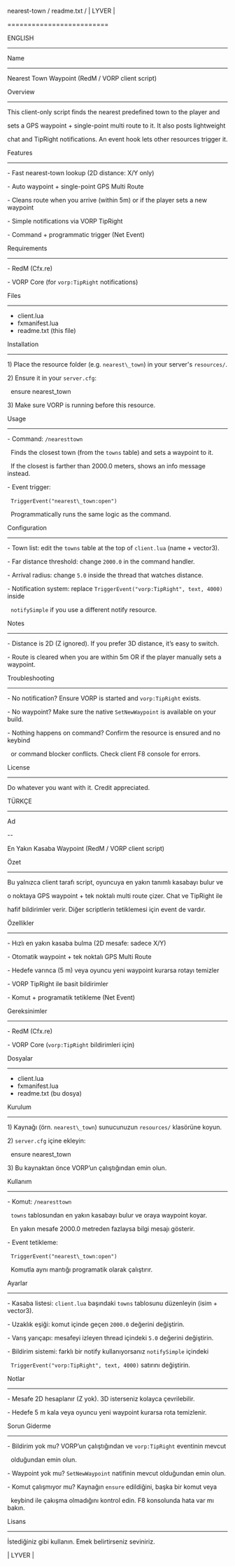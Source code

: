 nearest-town / readme.txt / | LYVER |

=========================



ENGLISH

-------



Name

----

Nearest Town Waypoint (RedM / VORP client script)



Overview

--------

This client-only script finds the nearest predefined town to the player and

sets a GPS waypoint + single-point multi route to it. It also posts lightweight

chat and TipRight notifications. An event hook lets other resources trigger it.



Features

--------

\- Fast nearest-town lookup (2D distance: X/Y only)

\- Auto waypoint + single-point GPS Multi Route

\- Cleans route when you arrive (within 5m) or if the player sets a new waypoint

\- Simple notifications via VORP TipRight

\- Command + programmatic trigger (Net Event)



Requirements

------------

\- RedM (Cfx.re)

\- VORP Core (for `vorp:TipRight` notifications)



Files

-----

* client.lua
* fxmanifest.lua  
* readme.txt  (this file)



Installation

------------

1\) Place the resource folder (e.g. `nearest\_town`) in your server's `resources/`.

2\) Ensure it in your `server.cfg`:

&nbsp;  ensure nearest\_town

3\) Make sure VORP is running before this resource.



Usage

-----

\- Command: `/nearesttown`

&nbsp; Finds the closest town (from the `towns` table) and sets a waypoint to it.

&nbsp; If the closest is farther than 2000.0 meters, shows an info message instead.



\- Event trigger:

&nbsp; `TriggerEvent("nearest\_town:open")`

&nbsp; Programmatically runs the same logic as the command.



Configuration

-------------

\- Town list: edit the `towns` table at the top of `client.lua` (name + vector3).

\- Far distance threshold: change `2000.0` in the command handler.

\- Arrival radius: change `5.0` inside the thread that watches distance.

\- Notification system: replace `TriggerEvent("vorp:TipRight", text, 4000)` inside

&nbsp; `notifySimple` if you use a different notify resource.



Notes

-----

\- Distance is 2D (Z ignored). If you prefer 3D distance, it’s easy to switch.

\- Route is cleared when you are within 5m OR if the player manually sets a waypoint.



Troubleshooting

---------------

\- No notification? Ensure VORP is started and `vorp:TipRight` exists.

\- No waypoint? Make sure the native `SetNewWaypoint` is available on your build.

\- Nothing happens on command? Confirm the resource is ensured and no keybind

&nbsp; or command blocker conflicts. Check client F8 console for errors.



License

-------

Do whatever you want with it. Credit appreciated.





TÜRKÇE

------



Ad

--

En Yakın Kasaba Waypoint (RedM / VORP client script)



Özet

----

Bu yalnızca client tarafı script, oyuncuya en yakın tanımlı kasabayı bulur ve

o noktaya GPS waypoint + tek noktalı multi route çizer. Chat ve TipRight ile

hafif bildirimler verir. Diğer scriptlerin tetiklemesi için event de vardır.



Özellikler

----------

\- Hızlı en yakın kasaba bulma (2D mesafe: sadece X/Y)

\- Otomatik waypoint + tek noktalı GPS Multi Route

\- Hedefe varınca (5 m) veya oyuncu yeni waypoint kurarsa rotayı temizler

\- VORP TipRight ile basit bildirimler

\- Komut + programatik tetikleme (Net Event)



Gereksinimler

-------------

\- RedM (Cfx.re)

\- VORP Core (`vorp:TipRight` bildirimleri için)



Dosyalar

--------

* client.lua  
* fxmanifest.lua
* readme.txt  (bu dosya)



Kurulum

-------

1\) Kaynağı (örn. `nearest\_town`) sunucunuzun `resources/` klasörüne koyun.

2\) `server.cfg` içine ekleyin:

&nbsp;  ensure nearest\_town

3\) Bu kaynaktan önce VORP’un çalıştığından emin olun.



Kullanım

--------

\- Komut: `/nearesttown`

&nbsp; `towns` tablosundan en yakın kasabayı bulur ve oraya waypoint koyar.

&nbsp; En yakın mesafe 2000.0 metreden fazlaysa bilgi mesajı gösterir.



\- Event tetikleme:

&nbsp; `TriggerEvent("nearest\_town:open")`

&nbsp; Komutla aynı mantığı programatik olarak çalıştırır.



Ayarlar

------

\- Kasaba listesi: `client.lua` başındaki `towns` tablosunu düzenleyin (isim + vector3).

\- Uzaklık eşiği: komut içinde geçen `2000.0` değerini değiştirin.

\- Varış yarıçapı: mesafeyi izleyen thread içindeki `5.0` değerini değiştirin.

\- Bildirim sistemi: farklı bir notify kullanıyorsanız `notifySimple` içindeki

&nbsp; `TriggerEvent("vorp:TipRight", text, 4000)` satırını değiştirin.



Notlar

-----

\- Mesafe 2D hesaplanır (Z yok). 3D isterseniz kolayca çevrilebilir.

\- Hedefe 5 m kala veya oyuncu yeni waypoint kurarsa rota temizlenir.



Sorun Giderme

-------------

\- Bildirim yok mu? VORP’un çalıştığından ve `vorp:TipRight` eventinin mevcut

&nbsp; olduğundan emin olun.

\- Waypoint yok mu? `SetNewWaypoint` natifinin mevcut olduğundan emin olun.

\- Komut çalışmıyor mu? Kaynağın `ensure` edildiğini, başka bir komut veya

&nbsp; keybind ile çakışma olmadığını kontrol edin. F8 konsolunda hata var mı bakın.



Lisans

------

İstediğiniz gibi kullanın. Emek belirtirseniz seviniriz.


| LYVER |



